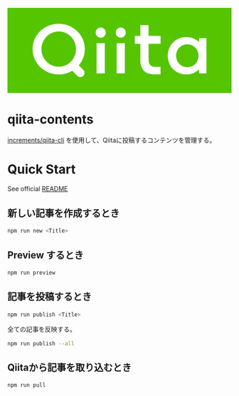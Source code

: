 ![qiita-logo-background-color.png](img/logo-background-color.png)

# qiita-contents

[increments/qiita-cli](https://github.com/increments/qiita-cli) を使用して、Qiitaに投稿するコンテンツを管理する。

# Quick Start

See official [README](https://github.com/increments/qiita-cli?tab=readme-ov-file#qiita-cli-%E3%81%AE%E5%B0%8E%E5%85%A5%E6%96%B9%E6%B3%95%E3%81%AB%E3%81%A4%E3%81%84%E3%81%A6)

## 新しい記事を作成するとき

```bash
npm run new <Title>
```

## Preview するとき

```bash
npm run preview
```

## 記事を投稿するとき

```bash
npm run publish <Title>
```

全ての記事を反映する。

```bash
npm run publish --all
```

## Qiitaから記事を取り込むとき

```bash
npm run pull
```
